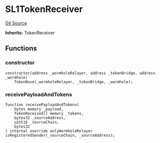 # SL1TokenReceiver
[Git Source](https://github.com-smastropiero/SherryLabs/sherry-contracts/blob/ac3659d9daf69f5807477dfb4ad35c396dc00c1f/contracts/wormhole/SL1.TokenReceiver.sol)

**Inherits:**
TokenReceiver


## Functions
### constructor


```solidity
constructor(address _wormholeRelayer, address _tokenBridge, address _wormhole)
    TokenBase(_wormholeRelayer, _tokenBridge, _wormhole);
```

### receivePayloadAndTokens


```solidity
function receivePayloadAndTokens(
    bytes memory _payload,
    TokenReceived[] memory _tokens,
    bytes32 _sourceAddress,
    uint16 _sourceChain,
    bytes32
) internal override onlyWormholeRelayer isRegisteredSender(_sourceChain, _sourceAddress);
```

